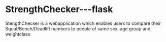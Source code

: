 # StrengthChecker---flask
StengthChecker is a webapplication which enables users to compare their Squat/Bench/Deadlift numbers to people of same sex, age group and weightclass
